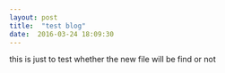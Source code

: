 ```yaml
---
layout: post
title:  "test blog"
date:  2016-03-24 18:09:30
---
```


this is just to test whether the new file will be find or not
